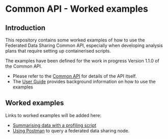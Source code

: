 # Common API - Worked examples

## Introduction

This repository contains some worked examples of how to use the Federated Data Sharing Common API, especially when developing analysis plans that require setting up containerised scripts.

The examples have been defined for the work in progress Version 1.1.0 of the Common API. 

- Please refer to the [Common API](https://github.com/federated-data-sharing/common-api) for details of the API itself.
- The [User Guide](https://github.com/federated-data-sharing/common-api/blob/master/doc/User_Guide.md) provides background information on how to use the examples

## Worked examples

Links to worked examples will be added here:

- [Summarising data with a profiling script](./src/data-profiler/README.md)
- [Using Postman](./src/using-postman/Using_Postman.md) to query a federated data sharing node.
